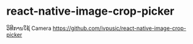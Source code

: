 # react-native-image-crop-picker
ວິທີການໃຊ້ Camera
https://github.com/ivpusic/react-native-image-crop-picker
